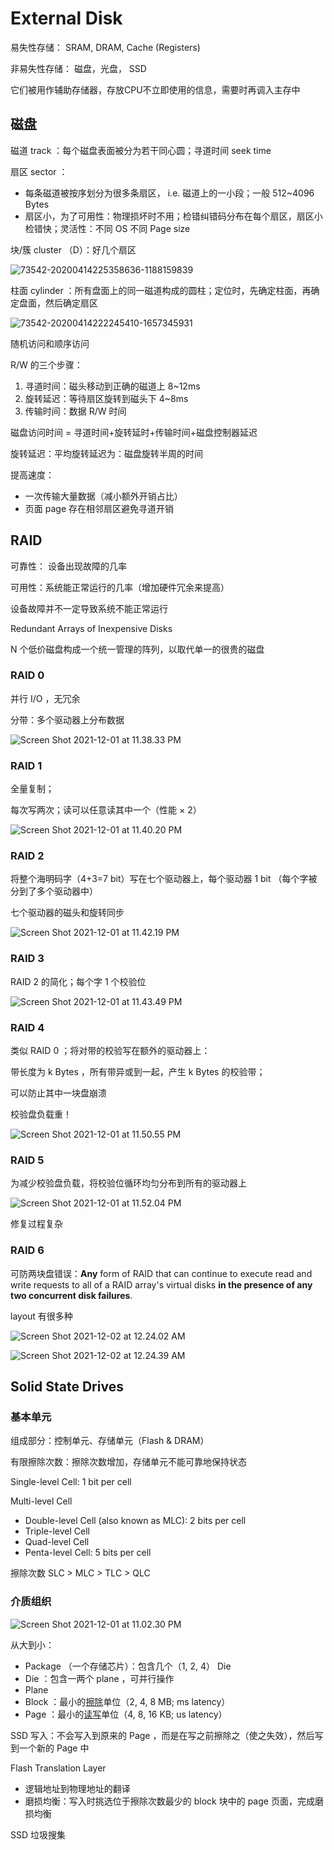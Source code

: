 # External Disk

易失性存储： SRAM, DRAM, Cache (Registers)

非易失性存储： 磁盘，光盘， SSD

它们被用作辅助存储器，存放CPU不立即使用的信息，需要时再调入主存中

## 磁盘

磁道 track ：每个磁盘表面被分为若干同心圆；寻道时间 seek time

扇区 sector ：

- 每条磁道被按序划分为很多条扇区， i.e. 磁道上的一小段；一般 512~4096 Bytes
- 扇区小，为了可用性：物理损坏时不用；检错纠错码分布在每个扇区，扇区小检错快；灵活性：不同 OS 不同 Page size

块/簇 cluster （D）：好几个扇区

![73542-20200414225358636-1188159839](external_disk.assets/73542-20200414225358636-1188159839.png)

柱面 cylinder ：所有盘面上的同一磁道构成的圆柱；定位时，先确定柱面，再确定盘面，然后确定扇区

![73542-20200414222245410-1657345931](external_disk.assets/73542-20200414222245410-1657345931.png)

随机访问和顺序访问

R/W 的三个步骤：

1. 寻道时间：磁头移动到正确的磁道上 8~12ms
2. 旋转延迟：等待扇区旋转到磁头下 4~8ms
3. 传输时间：数据 R/W 时间

磁盘访问时间 = 寻道时间+旋转延时+传输时间+磁盘控制器延迟

旋转延迟：平均旋转延迟为：磁盘旋转半周的时间

提高速度：

- 一次传输大量数据（减小额外开销占比）
- 页面 page 存在相邻扇区避免寻道开销

## RAID

可靠性： 设备出现故障的几率

可用性：系统能正常运行的几率（增加硬件冗余来提高）

设备故障并不一定导致系统不能正常运行

Redundant Arrays of Inexpensive Disks

N 个低价磁盘构成一个统一管理的阵列，以取代单一的很贵的磁盘

### RAID 0

并行 I/O ，无冗余

分带：多个驱动器上分布数据

![Screen Shot 2021-12-01 at 11.38.33 PM](external_disk.assets/Screen%20Shot%202021-12-01%20at%2011.38.33%20PM.png)

### RAID 1

全量复制；

每次写两次；读可以任意读其中一个（性能 × 2）

![Screen Shot 2021-12-01 at 11.40.20 PM](external_disk.assets/Screen%20Shot%202021-12-01%20at%2011.40.20%20PM.png)

### RAID 2

将整个海明码字（4+3=7 bit）写在七个驱动器上，每个驱动器 1 bit （每个字被分到了多个驱动器中）

七个驱动器的磁头和旋转同步

![Screen Shot 2021-12-01 at 11.42.19 PM](external_disk.assets/Screen%20Shot%202021-12-01%20at%2011.42.19%20PM.png)

### RAID 3

RAID 2 的简化；每个字 1 个校验位

![Screen Shot 2021-12-01 at 11.43.49 PM](external_disk.assets/Screen%20Shot%202021-12-01%20at%2011.43.49%20PM.png)

### RAID 4

类似 RAID 0 ；将对带的校验写在额外的驱动器上：

带长度为 k Bytes ，所有带异或到一起，产生 k Bytes 的校验带；

可以防止其中一块盘崩溃

校验盘负载重！

![Screen Shot 2021-12-01 at 11.50.55 PM](external_disk.assets/Screen%20Shot%202021-12-01%20at%2011.50.55%20PM.png)

### RAID 5

为减少校验盘负载，将校验位循环均匀分布到所有的驱动器上

![Screen Shot 2021-12-01 at 11.52.04 PM](external_disk.assets/Screen%20Shot%202021-12-01%20at%2011.52.04%20PM.png)

修复过程复杂

### RAID 6

可防两块盘错误：**Any** form of RAID that can continue to execute read and write requests to all of a RAID array's virtual disks **in the presence of any two concurrent disk failures**.

layout 有很多种

![Screen Shot 2021-12-02 at 12.24.02 AM](external_disk.assets/Screen%20Shot%202021-12-02%20at%2012.24.02%20AM.png)

![Screen Shot 2021-12-02 at 12.24.39 AM](external_disk.assets/Screen%20Shot%202021-12-02%20at%2012.24.39%20AM.png)

## Solid State Drives

### 基本单元

组成部分：控制单元、存储单元（Flash & DRAM）

有限擦除次数：擦除次数增加，存储单元不能可靠地保持状态

Single-level Cell: 1 bit per cell

Multi-level Cell

- Double-level Cell (also known as MLC): 2 bits per cell
- Triple-level Cell
- Quad-level Cell
- Penta-level Cell: 5 bits per cell

擦除次数 SLC > MLC > TLC > QLC

### 介质组织

![Screen Shot 2021-12-01 at 11.02.30 PM](external_disk.assets/Screen%20Shot%202021-12-01%20at%2011.02.30%20PM.png)

从大到小：

- Package （一个存储芯片）：包含几个（1, 2, 4） Die
- Die ：包含一两个 plane ，可并行操作
- Plane
- Block ：最小的<u>擦除</u>单位（2, 4, 8 MB; ms latency）
- Page ：最小的<u>读写</u>单位（4, 8, 16 KB; us latency）

SSD 写入：不会写入到原来的 Page ，而是在写之前擦除之（使之失效），然后写到一个新的 Page 中

Flash Translation Layer

- 逻辑地址到物理地址的翻译
- 磨损均衡：写入时挑选位于擦除次数最少的 block 块中的 page 页面，完成磨损均衡

SSD 垃圾搜集







